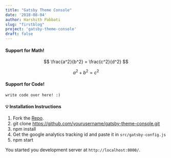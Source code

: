 ```yaml
---
title: "Gatsby Theme Console"
date: '2018-08-04'
author: Harshith Pabbati
slug: "firstblog"
project: 'gatsby-theme-console'
draft: false
---
```

#### Support for Math!

$$
\frac{a^2}{b^2} = \frac{c^2}{d^2}
$$

$$
a^2 + b^2 = c^2
$$


#### Support for Code!

```
write code over here! :)
```


#### :bulb: Installation Instructions

1. Fork the [Repo](https://github.com/harshithpabbati/gatsby-theme-console).
2. git clone https://github.com/yourusername/gatsby-theme-console.git
3. npm install
4. Get the google analytics tracking id and paste it in `src/gatsby-config.js`
4. npm start

You started you development server at `http://localhost:8000/`.